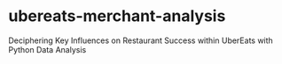 # ubereats-merchant-analysis
Deciphering Key Influences on Restaurant Success within UberEats with Python Data Analysis 
